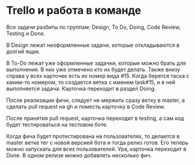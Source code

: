 # Trello и работа в команде

Все задачи разбиты по группам: Design, To Do, Doing, Code Review, Testing и Done.

В Design лежат неоформленные задачи, которые откладываются в долгий ящик.

В To-Do лежат уже оформленные задачки, которые можно брать для выполнения. В них уже отмечено
кто их будет делать. Также внизу справа у всех карточек есть их номер вида \#15.
Когда берется таска с каким-то номером, то создается ветка с именем task\#15, и в ней 
выполняется задача. Карточка переходит в раздел Doing.

После реализации фичи, следует не мержить сразу ветку в master, а сделать pull request на gh и поместь карточку в Code Review.

После принятия pull request, карточка переходит в testing, а сам код будет тестироваться на тестовом боте. 

Когда фича будет протестирована на пользователях, то делается в master ветке тег с новой версией бота и тогда релиз готов. Его
теперь можно запускать для всех пользователей. Ура, карточка переходит в Done. В одном релизе можно добавлять несколько фич.
